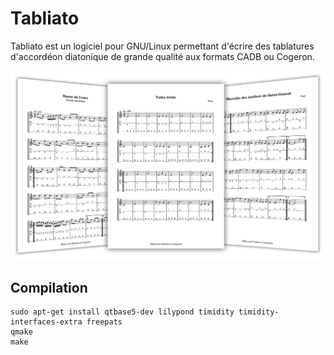 # Tabliato

Tabliato est un logiciel pour GNU/Linux permettant d'écrire des tablatures d'accordéon diatonique de grande qualité aux formats CADB ou Cogeron.

![](docs/img/slideview.png)

## Compilation

```
sudo apt-get install qtbase5-dev lilypond timidity timidity-interfaces-extra freepats
qmake
make
```
